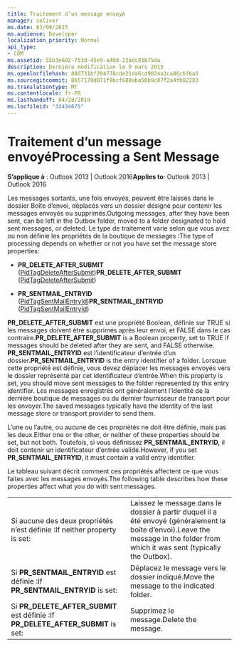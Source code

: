 ```yaml
---
title: Traitement d’un message envoyé
manager: soliver
ms.date: 03/09/2015
ms.audience: Developer
localization_priority: Normal
api_type:
- COM
ms.assetid: 55b3e692-753d-45e9-a40d-22adc81b75da
description: Dernière modification le 9 mars 2015
ms.openlocfilehash: 880731bf204778cde21da6cd9024a3ca86c6f6a5
ms.sourcegitcommit: 8657170d071f9bcf680aba50b9c07f2a4fb82283
ms.translationtype: MT
ms.contentlocale: fr-FR
ms.lasthandoff: 04/28/2019
ms.locfileid: "33434675"
---
```

# <a name="processing-a-sent-message"></a><span data-ttu-id="6ff87-103">Traitement d’un message envoyé</span><span class="sxs-lookup"><span data-stu-id="6ff87-103">Processing a Sent Message</span></span>

  
  
<span data-ttu-id="6ff87-104">**S’applique à** : Outlook 2013 | Outlook 2016</span><span class="sxs-lookup"><span data-stu-id="6ff87-104">**Applies to**: Outlook 2013 | Outlook 2016</span></span> 
  
<span data-ttu-id="6ff87-105">Les messages sortants, une fois envoyés, peuvent être laissés dans le dossier Boîte d’envoi, déplacés vers un dossier désigné pour contenir les messages envoyés ou supprimés.</span><span class="sxs-lookup"><span data-stu-id="6ff87-105">Outgoing messages, after they have been sent, can be left in the Outbox folder, moved to a folder designated to hold sent messages, or deleted.</span></span> <span data-ttu-id="6ff87-106">Le type de traitement varie selon que vous avez ou non définie les propriétés de la boutique de messages :</span><span class="sxs-lookup"><span data-stu-id="6ff87-106">The type of processing depends on whether or not you have set the message store properties:</span></span>
  
- <span data-ttu-id="6ff87-107">**PR_DELETE_AFTER_SUBMIT** ([PidTagDeleteAfterSubmit](pidtagdeleteaftersubmit-canonical-property.md))</span><span class="sxs-lookup"><span data-stu-id="6ff87-107">**PR_DELETE_AFTER_SUBMIT** ([PidTagDeleteAfterSubmit](pidtagdeleteaftersubmit-canonical-property.md))</span></span> 
    
- <span data-ttu-id="6ff87-108">**PR_SENTMAIL_ENTRYID** ([PidTagSentMailEntryId](pidtagsentmailentryid-canonical-property.md))</span><span class="sxs-lookup"><span data-stu-id="6ff87-108">**PR_SENTMAIL_ENTRYID** ([PidTagSentMailEntryId](pidtagsentmailentryid-canonical-property.md))</span></span> 
    
 <span data-ttu-id="6ff87-109">**PR_DELETE_AFTER_SUBMIT** est une propriété Boolean, définie sur TRUE si les messages doivent être supprimés après leur envoi, et FALSE dans le cas contraire.</span><span class="sxs-lookup"><span data-stu-id="6ff87-109">**PR_DELETE_AFTER_SUBMIT** is a Boolean property, set to TRUE if messages should be deleted after they are sent, and FALSE otherwise.</span></span> <span data-ttu-id="6ff87-110">**PR_SENTMAIL_ENTRYID** est l’identificateur d’entrée d’un dossier.</span><span class="sxs-lookup"><span data-stu-id="6ff87-110">**PR_SENTMAIL_ENTRYID** is the entry identifier of a folder.</span></span> <span data-ttu-id="6ff87-111">Lorsque cette propriété est définie, vous devez déplacer les messages envoyés vers le dossier représenté par cet identificateur d’entrée.</span><span class="sxs-lookup"><span data-stu-id="6ff87-111">When this property is set, you should move sent messages to the folder represented by this entry identifier.</span></span> <span data-ttu-id="6ff87-112">Les messages enregistrés ont généralement l’identité de la dernière boutique de messages ou du dernier fournisseur de transport pour les envoyer.</span><span class="sxs-lookup"><span data-stu-id="6ff87-112">The saved messages typically have the identity of the last message store or transport provider to send them.</span></span> 
  
<span data-ttu-id="6ff87-113">L’une ou l’autre, ou aucune de ces propriétés ne doit être définie, mais pas les deux.</span><span class="sxs-lookup"><span data-stu-id="6ff87-113">Either one or the other, or neither of these properties should be set, but not both.</span></span> <span data-ttu-id="6ff87-114">Toutefois, si vous définissez **PR_SENTMAIL_ENTRYID,** il doit contenir un identificateur d’entrée valide.</span><span class="sxs-lookup"><span data-stu-id="6ff87-114">However, if you set **PR_SENTMAIL_ENTRYID**, it must contain a valid entry identifier.</span></span> 
  
<span data-ttu-id="6ff87-115">Le tableau suivant décrit comment ces propriétés affectent ce que vous faites avec les messages envoyés.</span><span class="sxs-lookup"><span data-stu-id="6ff87-115">The following table describes how these properties affect what you do with sent messages.</span></span>
  
|||
|:-----|:-----|
|<span data-ttu-id="6ff87-116">Si aucune des deux propriétés n’est définie :</span><span class="sxs-lookup"><span data-stu-id="6ff87-116">If neither property is set:</span></span>  <br/> |<span data-ttu-id="6ff87-117">Laissez le message dans le dossier à partir duquel il a été envoyé (généralement la boîte d’envoi).</span><span class="sxs-lookup"><span data-stu-id="6ff87-117">Leave the message in the folder from which it was sent (typically the Outbox).</span></span>  <br/> |
|<span data-ttu-id="6ff87-118">Si **PR_SENTMAIL_ENTRYID** est définie :</span><span class="sxs-lookup"><span data-stu-id="6ff87-118">If **PR_SENTMAIL_ENTRYID** is set:</span></span>  <br/> |<span data-ttu-id="6ff87-119">Déplacez le message vers le dossier indiqué.</span><span class="sxs-lookup"><span data-stu-id="6ff87-119">Move the message to the indicated folder.</span></span>  <br/> |
|<span data-ttu-id="6ff87-120">Si **PR_DELETE_AFTER_SUBMIT** est définie :</span><span class="sxs-lookup"><span data-stu-id="6ff87-120">If **PR_DELETE_AFTER_SUBMIT** is set:</span></span>  <br/> |<span data-ttu-id="6ff87-121">Supprimez le message.</span><span class="sxs-lookup"><span data-stu-id="6ff87-121">Delete the message.</span></span>  <br/> |
   

